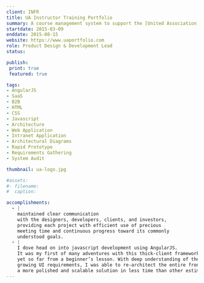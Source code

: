 ```yaml
---
client: INFR
title: UA Instructor Training Portfolio
summary: A course management system to support the [United Association](http://ua.org) annual [instructor training](https://youtu.be/9lx78vzgbjM) and ongoing trainer testing.
startdate: 2015-03-09
enddate: 2015-08-15
website: https://www.uaportfolio.com
role: Product Design & Development Lead
status: 

publish:  
 print: true
 featured: true

tags:
- AngularJS
- SaaS
- B2B
- HTML
- CSS
- Javascript
- Architecture
- Web Application
- Intranet Application
- Architectural Diagrams
- Rapid Prototype
- Requirements Gathering
- System Audit

thumbnail: ua-logo.jpg

#assets: 
#- filename: 
#  caption: 

accomplishments: 
  - |
    maintained clear communication 
    with the designers, developers, clients, and investors, 
    providing each project with efficient use of precious 
    meeting time and continuous progress toward its commonly 
    understood goals.
  - |
    I dove head on into javascript development using AngularJS. 
    It was my first of many adventures with this thick-client framework, 
    yet so far from a beginner’s lesson. With deep understanding of the application’s 
    growing UI requirements, I was able to re-architect the entire front end to deliver 
    a more polished and scalable solution in less time than other estimates.
---
```


